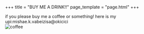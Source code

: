 +++
title = "BUY ME A DRINK!!"
page_template = "page.html"
+++

if you please buy me a coffee or something!
here is my upi:mishae.k.vabeizisa@okicici<br> 
![coffee](https://media3.giphy.com/media/oZEBLugoTthxS/giphy.gif?cid=ecf05e47nu9ho838jvmhlfsayatjhg4kngpvxwej7extnf0o&rid=giphy.gif&ct=g)
